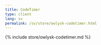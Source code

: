 ```yaml
---
title: CodeTimer
type: client
lang: sv
permalink: /sv/store/owlysk-codetimer.html
---
```


{% include store/owlysk-codetimer.md %}
 
